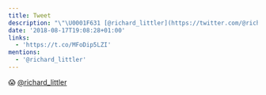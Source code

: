 ```yaml
---
title: Tweet
description: "\"\U0001F631 [@richard_littler](https://twitter.com/@richard_littler) \""
date: '2018-08-17T19:08:28+01:00'
links:
  - 'https://t.co/MFoDip5LZI'
mentions:
  - '@richard_littler'
---
```

😱 [@richard_littler](https://twitter.com/@richard_littler) 

